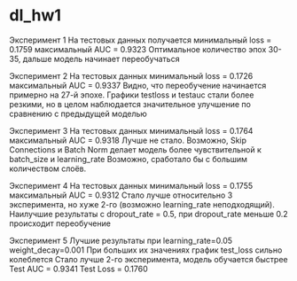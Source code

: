 # dl_hw1

Эксперимент 1
На тестовых данных получается минимальный loss = 0.1759
максимальный AUC = 0.9323
Оптимальное количество эпох 30-35, дальше модель начинает переобучаться



Эксперимент 2
На тестовых данных минимальный loss = 0.1726 максимальный AUC = 0.9337
Видно, что переобучение начинается примерно на 27-й эпохе. Графики testloss и testauc стали более резкими, но в целом наблюдается значительное улучшение по сравнению с предыдущей моделью


Эксперимент 3
На тестовых данных минимальный loss = 0.1764
максимальный AUC = 0.9318
Лучше не стало. Возможно, Skip Connections и Batch Norm делает модель более чувствительной к batch_size и learning_rate
Возможно, сработало бы с большим количеством слоёв.


Эксперимент 4
На тестовых данных минимальный loss = 0.1755
максимальный AUC = 0.9312
Стало лучше относительно 3 эксперимента, но хуже 2-го (возможно learning_rate неподходящий). Наилучшие результаты с dropout_rate = 0.5, при dropout_rate меньше 0.2 происходит переобучение



Эксперимент 5
Лучшие результаты при learning_rate=0.05 weight_decay=0.001
При больших их значениях график test_loss сильно колеблется
Стало лучше 2-го эксперимента, модель обучается быстрее
Test AUC = 0.9341
Test Loss = 0.1760
